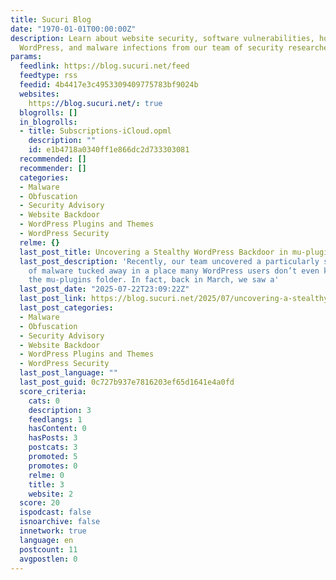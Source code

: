 ```yaml
---
title: Sucuri Blog
date: "1970-01-01T00:00:00Z"
description: Learn about website security, software vulnerabilities, how to protect
  WordPress, and malware infections from our team of security researchers.
params:
  feedlink: https://blog.sucuri.net/feed
  feedtype: rss
  feedid: 4b4417e3c4953309409775783bf9024b
  websites:
    https://blog.sucuri.net/: true
  blogrolls: []
  in_blogrolls:
  - title: Subscriptions-iCloud.opml
    description: ""
    id: e1b4718a0340ff1e866dc2d733303081
  recommended: []
  recommender: []
  categories:
  - Malware
  - Obfuscation
  - Security Advisory
  - Website Backdoor
  - WordPress Plugins and Themes
  - WordPress Security
  relme: {}
  last_post_title: Uncovering a Stealthy WordPress Backdoor in mu-plugins
  last_post_description: 'Recently, our team uncovered a particularly sneaky piece
    of malware tucked away in a place many WordPress users don’t even know exists:
    the mu-plugins folder. In fact, back in March, we saw a'
  last_post_date: "2025-07-22T23:09:22Z"
  last_post_link: https://blog.sucuri.net/2025/07/uncovering-a-stealthy-wordpress-backdoor-in-mu-plugins.html
  last_post_categories:
  - Malware
  - Obfuscation
  - Security Advisory
  - Website Backdoor
  - WordPress Plugins and Themes
  - WordPress Security
  last_post_language: ""
  last_post_guid: 0c727b937e7816203ef65d1641e4a0fd
  score_criteria:
    cats: 0
    description: 3
    feedlangs: 1
    hasContent: 0
    hasPosts: 3
    postcats: 3
    promoted: 5
    promotes: 0
    relme: 0
    title: 3
    website: 2
  score: 20
  ispodcast: false
  isnoarchive: false
  innetwork: true
  language: en
  postcount: 11
  avgpostlen: 0
---
```

